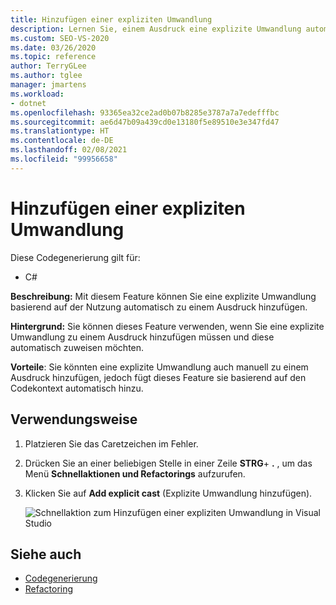 ```yaml
---
title: Hinzufügen einer expliziten Umwandlung
description: Lernen Sie, einem Ausdruck eine explizite Umwandlung automatisch basierend auf dem Kontext Ihres Codes hinzuzufügen.
ms.custom: SEO-VS-2020
ms.date: 03/26/2020
ms.topic: reference
author: TerryGLee
ms.author: tglee
manager: jmartens
ms.workload:
- dotnet
ms.openlocfilehash: 93365ea32ce2ad0b07b8285e3787a7a7edefffbc
ms.sourcegitcommit: ae6d47b09a439cd0e13180f5e89510e3e347fd47
ms.translationtype: HT
ms.contentlocale: de-DE
ms.lasthandoff: 02/08/2021
ms.locfileid: "99956658"
---
```

# <a name="add-explicit-cast"></a>Hinzufügen einer expliziten Umwandlung

Diese Codegenerierung gilt für:

- C#

**Beschreibung:** Mit diesem Feature können Sie eine explizite Umwandlung basierend auf der Nutzung automatisch zu einem Ausdruck hinzufügen.

**Hintergrund:** Sie können dieses Feature verwenden, wenn Sie eine explizite Umwandlung zu einem Ausdruck hinzufügen müssen und diese automatisch zuweisen möchten.

**Vorteile**: Sie könnten eine explizite Umwandlung auch manuell zu einem Ausdruck hinzufügen, jedoch fügt dieses Feature sie basierend auf den Codekontext automatisch hinzu.

## <a name="how-to-use-it"></a>Verwendungsweise

1. Platzieren Sie das Caretzeichen im Fehler.
2. Drücken Sie an einer beliebigen Stelle in einer Zeile **STRG**+ **.** , um das Menü **Schnellaktionen und Refactorings** aufzurufen.
3. Klicken Sie auf **Add explicit cast** (Explizite Umwandlung hinzufügen).

   ![Schnellaktion zum Hinzufügen einer expliziten Umwandlung in Visual Studio](media/add-explicit-cast.png)

## <a name="see-also"></a>Siehe auch

- [Codegenerierung](../code-generation-in-visual-studio.md)
- [Refactoring](../refactoring-in-visual-studio.md)
